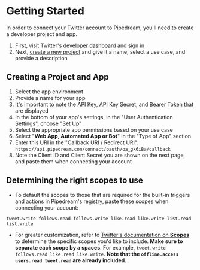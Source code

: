 # Getting Started
In order to connect your Twitter account to Pipedream, you'll need to create a developer project and app.
1. First, visit Twitter's [developer dashboard](https://developer.twitter.com/en/portal/dashboard) and sign in
2. Next, [create a new project](https://developer.twitter.com/en/portal/projects/new) and give it a name, select a use case, and provide a description

## Creating a Project and App
1. Select the app environment
2. Provide a name for your app
3. It's important to note the API Key, API Key Secret, and Bearer Token that are displayed
4. In the bottom of your app's settings, in the "User Authentication Settings", choose "Set Up"
5. Select the appropriate app permissions based on your use case
6. Select "**Web App, Automated App or Bot**" in the "Type of App" section
7. Enter this URI in the "Callback URI / Redirect URI": `https://api.pipedream.com/connect/oauth/oa_gk6iBa/callback`
8. Note the Client ID and Client Secret you are shown on the next page, and paste them when connecting your account

## Determining the right scopes to use
- To default the scopes to those that are required for the built-in triggers and actions in Pipedream's registry, paste these scopes when connecting your account:
```
tweet.write follows.read follows.write like.read like.write list.read list.write
```
- For greater customization, refer to [Twitter's documentation on **Scopes**](https://developer.twitter.com/en/docs/authentication/oauth-2-0/authorization-code) to determine the specific scopes you'd like to include.
**Make sure to separate each scope by a spaces**. For example, `tweet.write follows.read like.read like.write`. 
**Note that the `offline.access users.read tweet.read` are already included.**
